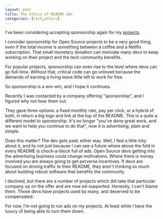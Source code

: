 ```yaml
---
layout: post
title: The ethics of README ads
categories: [tech,ethics]
---
```


I've been considering accepting sponsorship again for my [projects](https://github.com/textualize/).

I consider sponsorship for Open Source projects to be a very good thing, even if the total income is something between a coffee and a Netflix subscription.
That small monetary donation can motivate many devs to keep working on their project and the tech community benefits.

For popular projects, sponsorship can even rise to the level where devs can go full-time.
Without that, critical code can go unloved because the demands of earning a living leave little left to work for free.

So sponsorship is a win-win, and I hope it continues.

Recently I was contacted by a company offering "sponsorship", and I figured why not hear them out.

They gave three options: a fixed monthly rate, pay per click, or a hybrid of both, in return a big logo and link at the top of the README.
This is a quite a different model to sponsorship.
It's no longer "you've done great work, and we want to help you continue to do that", now it is advertising, plain and simple.

Does this matter?
The dev gets paid, either way.
Well, I feel a little icky about it, and its not just because I can see a future where above the fold in every README is chock-a-block full of ads.
Open Source devs getting into the advertising business could change motivations.
Where there is money involved you are always going to get perverse incentives.
If devs are focused on driving traffic to their README, they aren't thinking so much about building robust software that benefits the community.

I declined, but there are a number of projects which did take that particular company up on the offer and are now ad-supported.
Honestly, I can't blame them.
Those devs have projects used by many, and deserved to be compensated.

For now, I'm not going to run ads on my projects.
At least while I have the luxury of being able to turn them down.